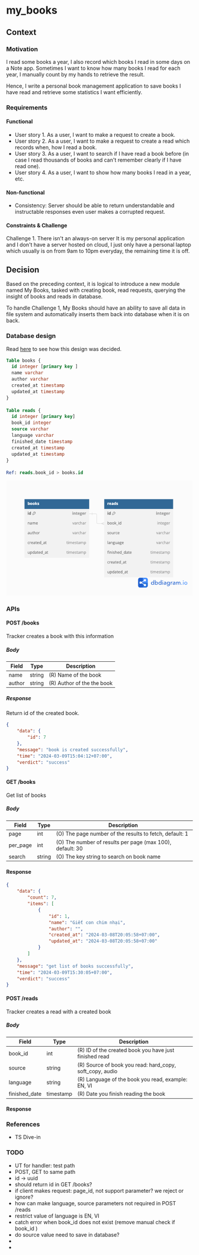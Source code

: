 # my_books

## Context
### Motivation
I read some books a year, I also record which books I read in some days on a Note app. Sometimes I want to know how many books I read for each year, I manually count by my hands to retrieve the result. 

Hence, I write a personal book management application to save books I have read and retrieve some statistics I want efficiently. 

### Requirements
#### Functional

- User story 1. As a user, I want to make a request to create a book.
- User story 2. As a user, I want to make a request to create a read which records when, how I read a book.
- User story 3. As a user, I want to search if I have read a book before (in case I read thousands of books and can't remember clearly if I have read one).
- User story 4. As a user, I want to show how many books I read in a year, etc.

#### Non-functional

- Consistency: Server should be able to return understandable and instructable responses even user makes a corrupted request. 

#### Constraints & Challenge
Challenge 1. There isn't an always-on server
It is my personal application and I don't have a server hosted on cloud, I just only have a personal laptop which usually is on from 9am to 10pm everyday, the remaining time it is off.

## Decision
Based on the preceding context, it is logical to introduce a new module named My Books, tasked with creating book, read requests, querying the insight of books and reads in database.

To handle Challenge 1, My Books should have an ability to save all data in file system and automatically inserts them back into database when it is on back.

### Database design
Read [here](docs/database.md) to see how this design was decided.
```sql
Table books {
  id integer [primary key ]
  name varchar
  author varchar 
  created_at timestamp 
  updated_at timestamp
}

Table reads {
  id integer [primary key]
  book_id integer 
  source varchar
  language varchar
  finished_date timestamp 
  created_at timestamp
  updated_at timestamp 
}

Ref: reads.book_id > books.id 
```
![Schema](docs/db-diagram.png)

### APIs 

#### POST /books
Tracker creates a book with this information

##### Body
| Field  | Type   | Description                |
|--------|--------|----------------------------|
| name   | string | (R) Name of the book       |
| author | string | (R) Author of the the book |

##### Response 
Return id of the created book.
```json
{
    "data": {
        "id": 7
    },
    "message": "book is created successfully",
    "time": "2024-03-09T15:04:12+07:00",
    "verdict": "success"
}
```

#### GET /books
Get list of books

##### Body
| Field    | Type   | Description                                                    |
|----------|--------|----------------------------------------------------------------|
| page     | int    | (O) The page number of the results to fetch, default: 1        |
| per_page | int    | (O) The number of results per page (max 100), default: 30      |
| search   | string | (O) The key string to search on book name                      |

#### Response 
```json 
{
    "data": {
        "count": 7,
        "items": [
            {
                "id": 1,
                "name": "Giết con chim nhại",
                "author": "",
                "created_at": "2024-03-08T20:05:58+07:00",
                "updated_at": "2024-03-08T20:05:58+07:00"
            }
        ]
    },
    "message": "get list of books successfully",
    "time": "2024-03-09T15:30:05+07:00",
    "verdict": "success"
}
```

#### POST /reads 
Tracker creates a read with a created book

##### Body
| Field         | Type      | Description                                              |
|---------------|-----------|----------------------------------------------------------|
| book_id       | int       | (R) ID of the created book you have just finished read   |
| source        | string    | (R) Source of book you read: hard_copy, soft_copy, audio |
| language      | string    | (R) Language of the book you read, example: EN, VI       |
| finished_date | timestamp | (R) Date you finish reading the book                     |

#### Response 


### References

- TS Dive-in 


### TODO
- UT for handler: test path
- POST, GET to same path
- id -> uuid
- should return id in GET /books?
- if client makes request: page_id, not support parameter? we reject or ignore?
- how can make language, source parameters not required in POST /reads
- restrict value of language is EN, VI
- catch error when book_id does not exist (remove manual check if book_id )
- do source value need to save in database?
- 
- 